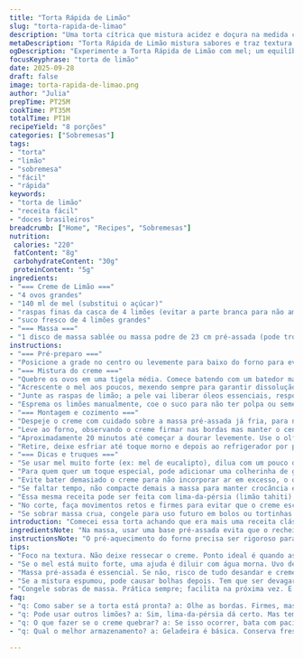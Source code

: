 ```yaml
---
title: "Torta Rápida de Limão"
slug: "torta-rapida-de-limao"
description: "Uma torta cítrica que mistura acidez e doçura na medida certa, usando ovos e limões frescos para o recheio, sobre uma base crocante de massa sablée. A substituição do açúcar tradicional por mel reduz a agressividade doce e dá um toque aveludado ao creme. A cocção é rápida, mas exige atenção à textura do recheio para não ressecar. Um clássico repaginado que deixa a cozinha perfumada com o aroma da casca de limão e uma crosta dourada formada por pequenos estalos. Equilíbrio na acidez e na textura para surpreender no sabor e na apresentação, fácil de fazer com truques para evitar a massa encharcada ou um creme quebrado."
metaDescription: "Torta Rápida de Limão mistura sabores e traz textura aveludada com mel. Uma receita clássica refrendada e cheia de aroma cítrico."
ogDescription: "Experimente a Torta Rápida de Limão com mel; um equilíbrio perfeito entre acidez e doçura, resultado em textura incrível e aroma marcante."
focusKeyphrase: "torta de limão"
date: 2025-09-28
draft: false
image: torta-rapida-de-limao.png
author: "Julia"
prepTime: PT25M
cookTime: PT35M
totalTime: PT1H
recipeYield: "8 porções"
categories: ["Sobremesas"]
tags:
- "torta"
- "limão"
- "sobremesa"
- "fácil"
- "rápida"
keywords:
- "torta de limão"
- "receita fácil"
- "doces brasileiros"
breadcrumb: ["Home", "Recipes", "Sobremesas"]
nutrition: 
 calories: "220"
 fatContent: "8g"
 carbohydrateContent: "30g"
 proteinContent: "5g"
ingredients:
- "=== Creme de Limão ==="
- "4 ovos grandes"
- "140 ml de mel (substitui o açúcar)"
- "raspas finas da casca de 4 limões (evitar a parte branca para não amargar)"
- "suco fresco de 4 limões grandes"
- "=== Massa ==="
- "1 disco de massa sablée ou massa podre de 23 cm pré-assada (pode trocar por massa integral ou massa pronta de farinha de arroz para versão sem glúten)"
instructions:
- "=== Pré-preparo ==="
- "Posicione a grade no centro ou levemente para baixo do forno para evitar que a base queime e o topo não fique cru – isso ajuda a mantê-la crocante e uniforme. Pré-aqueça a 175 °C — a temperatura foi ajustada para evitar supercozimento do recheio."
- "=== Mistura do creme ==="
- "Quebre os ovos em uma tigela média. Comece batendo com um batedor manual, não elétrico — você quer incorporar ar de maneira sutil, para dar leveza, mas sem espumar demais, o que pode criar bolhas no recheio final."
- "Acrescente o mel aos poucos, mexendo sempre para garantir dissolução. Cuidado: mel é mais pesado que açúcar, a textura vai mudar. Não deixe o mel quente ou cristalizado, senão prejudica a mistura."
- "Junte as raspas de limão; a pele vai liberar óleos essenciais, responsáveis por aquele aroma fresco incrível. O segredo é usar ralador fino só na parte verde para evitar amargor."
- "Esprema os limões manualmente, coe o suco para não ter polpa ou semente na mistura. Junte ao creme e mexa bem até homogeneizar."
- "=== Montagem e cozimento ==="
- "Despeje o creme com cuidado sobre a massa pré-assada já fria, para não derreter a base e evitar que fique encharcada."
- "Leve ao forno, observando o creme firmar nas bordas mas manter o centro mais macio, quase tremendo ao toque — isso indica ponto ideal para não ressecar e trincar na superfície."
- "Aproximadamente 20 minutos até começar a dourar levemente. Use o olfato: aroma cítrico intenso e notas doces surgem neste momento."
- "Retire, deixe esfriar até toque morno e depois ao refrigerador por pelo menos 90 minutos. Essa pausa garante que o creme firme completamente e facilita o corte, impedindo que escorra."
- "=== Dicas e truques ==="
- "Se usar mel muito forte (ex: mel de eucalipto), dilua com um pouco de água morna para suavizar sabor. Mel de flor de laranjeira combina muito bem com o limão neste doce."
- "Para quem quer um toque especial, pode adicionar uma colherinha de gengibre ralado na mistura, criando um contraponto picante que realça o frescor."
- "Evite bater demasiado o creme para não incorporar ar em excesso, o que causaria rachaduras após assar."
- "Se faltar tempo, não compacte demais a massa para manter crocância e aumentar passagem do calor direto, cozinhando a base mais rápido; isso ajuda a acelerar a receita mantendo textura agradável."
- "Essa mesma receita pode ser feita com lima-da-pérsia (limão tahiti), mas o toque mais suave do suco é compensado por aumentar ligeiramente o ácido do suco."
- "No corte, faça movimentos retos e firmes para evitar que o creme escorra ou se desfaça nos pedaços."
- "Se sobrar massa crua, congele para uso futuro em bolos ou tortinhas salgadas."
introduction: "Comecei essa torta achando que era mais uma receita clássica que não valeria o esforço. Mas tem coisa melhor que a combinação de acidez e doçura na medida certa, que faz a gente sorrir a cada colherada? Aqui o segredo está na preparação do creme utilizando mel ao invés de açúcar para suavizar a textura e dar uma cremosidade aveludada. O aroma da casca é tão presente que parece dançar na cozinha. Ajustei o tempo de cozimento para resultar num recheio firme nas bordas e macio no centro, e essa textura é um detalhe que faz toda a diferença. Tarefa complexa: acertar entre o creme mole e o endurecido demais. É uma receita para quem já sente a cozinha pelo tato e pelo cheiro, não só pela receita fria escrita."
ingredientsNote: "Na massa, usar uma base pré-assada evita que o recheio umedeça e deixe tudo encharcado — já fiz o teste com massa crua preenchida com creme e virou uma lama. A substituição do açúcar por mel traz um novo sabor e textura, mas pode ser trocada por açúcar mascavo claro para homens que preferem. Limões devem estar frescos; raspas de limão secas resultam em falha sensorial. Use um ralador fino para raspar só a parte verde, o resto amargante dá aquela rispidez. Coar o suco é essencial para evitar pedaços que aparecem na boca e incomodam, principalmente semente. O mel deve estar em temperatura ambiente, pois se muito frio pode cristalizar e prejudicar mistura."
instructionsNote: "O pré-aquecimento do forno precisa ser rigoroso para não atrapalhar no cozimento do creme; temperatura 175 °C dá um tempo mais uniforme e minimiza o risco de endurecer as bordas demais. Na hora da mistura, mexa delicadamente — demais e você cria bolhas que estouram no final e comprometem a textura lisa. O creme não deve borbulhar; observe as bordas firmando, as primeiras fissuras no centro indicam a hora de tirar do forno. Deixe esfriar um pouco antes de ir para a geladeira, para evitar choque térmico que pode comprometer textura. A refrigeração também ajuda a concentrar o sabor. Na hora de cortar, faca quente evita desmanchar a torta, depois que esfriar completamente a textura fica mais firme e o corte limpo."
tips:
- "Foco na textura. Não deixe ressecar o creme. Ponto ideal é quando as bordas firmam e o centro quase treme. Isso evita que fique seco, importantíssimo."
- "Se o mel está muito forte, uma ajuda é diluir com água morna. Uvo de flor de laranjeira com limão, ótima combinação. Mascavo também vale, mas muda sabor e cor."
- "Massa pré-assada é essencial. Se não, risco de tudo desandar e creme vai ficar encharcado. Já fiz massas cruas e pior, uma verdadeira lama. Crocância do início ao fim."
- "Se a mistura espumou, pode causar bolhas depois. Tem que ser devagar ao bater. Faca quente na hora do corte, ajuda a não desmanchar tudo. Mantém a apresentação."
- "Congele sobras de massa. Prática sempre; facilita na próxima vez. E nunca subestime o poder de limões frescos. Eles fazem toda a diferença na receita."
faq:
- "q: Como saber se a torta está pronta? a: Olhe as bordas. Firmes, mas não duras. Centro deve tremer ao toque. Aroma cítrico intenso indica que já está no ponto."
- "q: Pode usar outros limões? a: Sim, lima-da-pérsia dá certo. Mas tem um toque mais suave. Aumente um pouco a acidez. Importante saber como ajustar."
- "q: O que fazer se o creme quebrar? a: Se isso ocorrer, bata com paciência. Mistura ainda vale. Se passou muito tempo, fusão pode ser difícil. Mais testado é mudança na mistura."
- "q: Qual o melhor armazenamento? a: Geladeira é básica. Conserva frescor. Congelar é possível, mas a textura pode mudar. Prepare-se para ajustar ao descongelar."

---
```

